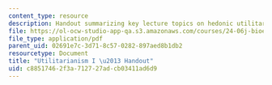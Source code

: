 ```yaml
---
content_type: resource
description: Handout summarizing key lecture topics on hedonic utilitarianism.
file: https://ol-ocw-studio-app-qa.s3.amazonaws.com/courses/24-06j-bioethics-spring-2009/c88517462f3a712727adcb03411ad6d9_MIT24_06Js09_handout19.pdf
file_type: application/pdf
parent_uid: 02691e7c-3d71-8c57-0282-897aed8b1db2
resourcetype: Document
title: "Utilitarianism I \u2013 Handout"
uid: c8851746-2f3a-7127-27ad-cb03411ad6d9
---
```

